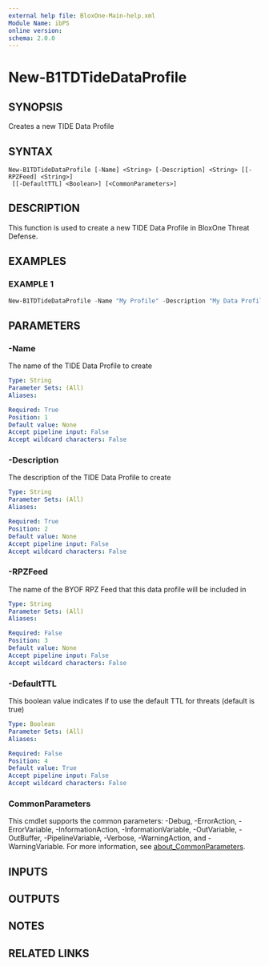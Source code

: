 ```yaml
---
external help file: BloxOne-Main-help.xml
Module Name: ibPS
online version:
schema: 2.0.0
---
```


# New-B1TDTideDataProfile

## SYNOPSIS
Creates a new TIDE Data Profile

## SYNTAX

```
New-B1TDTideDataProfile [-Name] <String> [-Description] <String> [[-RPZFeed] <String>]
 [[-DefaultTTL] <Boolean>] [<CommonParameters>]
```

## DESCRIPTION
This function is used to create a new TIDE Data Profile in BloxOne Threat Defense.

## EXAMPLES

### EXAMPLE 1
```powershell
New-B1TDTideDataProfile -Name "My Profile" -Description "My Data Profile" -RPZFeed "threat_feed_one" -DefaultTTL $false
```

## PARAMETERS

### -Name
The name of the TIDE Data Profile to create

```yaml
Type: String
Parameter Sets: (All)
Aliases:

Required: True
Position: 1
Default value: None
Accept pipeline input: False
Accept wildcard characters: False
```

### -Description
The description of the TIDE Data Profile to create

```yaml
Type: String
Parameter Sets: (All)
Aliases:

Required: True
Position: 2
Default value: None
Accept pipeline input: False
Accept wildcard characters: False
```

### -RPZFeed
The name of the BYOF RPZ Feed that this data profile will be included in

```yaml
Type: String
Parameter Sets: (All)
Aliases:

Required: False
Position: 3
Default value: None
Accept pipeline input: False
Accept wildcard characters: False
```

### -DefaultTTL
This boolean value indicates if to use the default TTL for threats (default is true)

```yaml
Type: Boolean
Parameter Sets: (All)
Aliases:

Required: False
Position: 4
Default value: True
Accept pipeline input: False
Accept wildcard characters: False
```

### CommonParameters
This cmdlet supports the common parameters: -Debug, -ErrorAction, -ErrorVariable, -InformationAction, -InformationVariable, -OutVariable, -OutBuffer, -PipelineVariable, -Verbose, -WarningAction, and -WarningVariable. For more information, see [about_CommonParameters](http://go.microsoft.com/fwlink/?LinkID=113216).

## INPUTS

## OUTPUTS

## NOTES

## RELATED LINKS
